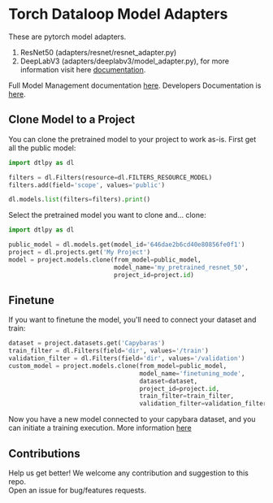 # Torch Dataloop Model Adapters

These are pytorch model adapters.

1. ResNet50 (adapters/resnet/resnet_adapter.py)
2. DeepLabV3 (adapters/deeplabv3/model_adapter.py), for more information visit
   here [documentation](adapters/deeplabv3/README.md).

Full Model Management documentation [here](https://dataloop.ai/docs).
Developers Documentation is [here](https://developers.dataloop.ai/tutorials/model_management/).

## Clone Model to a Project

You can clone the pretrained model to your project to work as-is.
First get all the public model:

```python
import dtlpy as dl

filters = dl.Filters(resource=dl.FILTERS_RESOURCE_MODEL)
filters.add(field='scope', values='public')

dl.models.list(filters=filters).print()
```

Select the pretrained model you want to clone and... clone:

```python
import dtlpy as dl

public_model = dl.models.get(model_id='646dae2b6cd40e80856fe0f1')
project = dl.projects.get('My Project')
model = project.models.clone(from_model=public_model,
                             model_name='my_pretrained_resnet_50',
                             project_id=project.id)
```

## Finetune

If you want to finetune the model, you'll need to connect your dataset and train:

```python
dataset = project.datasets.get('Capybaras')
train_filter = dl.Filters(field='dir', values='/train')
validation_filter = dl.Filters(field='dir', values='/validation')
custom_model = project.models.clone(from_model=public_model,
                                    model_name='finetuning_mode',
                                    dataset=dataset,
                                    project_id=project.id,
                                    train_filter=train_filter,
                                    validation_filter=validation_filter)
```

Now you have a new model connected to your capybara dataset, and you can initiate a training execution.
More information [here](https://developers.dataloop.ai/tutorials/model_management/ai_library/chapter/#train)

## Contributions

Help us get better! We welcome any contribution and suggestion to this repo.   
Open an issue for bug/features requests.
 
